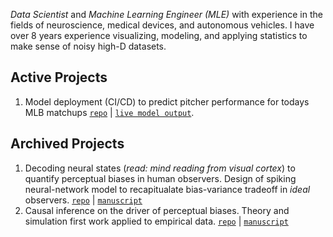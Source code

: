 *Data Scientist* and *Machine Learning Engineer (MLE)* with experience in the fields of neuroscience, medical devices, and autonomous vehicles. I have over 8 years experience visualizing, modeling, and applying statistics to make sense of noisy high-D datasets.
## Active Projects
1. Model deployment (CI/CD) to predict pitcher performance for todays MLB matchups [`repo`](https://github.com/TimCSheehan/pitcher_model_deploy/tree/main) | [`live model output`](https://timothysheehan.com/mlb_vis).

## Archived Projects
1. Decoding neural states (*read: mind reading from visual cortex*) to quantify perceptual biases in human observers. Design of spiking neural-network model to recapitualate bias-variance tradeoff in *ideal* observers. [`repo`](https://github.com/TimCSheehan/SheehanSerences2022/) | [`manuscript`](https://journals.plos.org/plosbiology/article?id=10.1371/journal.pbio.3001711)
2. Causal inference on the driver of perceptual biases. Theory and simulation first work applied to empirical data. [`repo`](https://github.com/TimCSheehan/historyResponseModeling)  | [`manuscript`](https://www.biorxiv.org/content/10.1101/2023.01.11.523637v1.abstract)

<!--
**TimCSheehan/TimCSheehan** is a ✨ _special_ ✨ repository because its `README.md` (this file) appears on your GitHub profile.

Here are some ideas to get you started:

- 🔭 I’m currently working on ...
- 🌱 I’m currently learning ...
- 👯 I’m looking to collaborate on ...
- 🤔 I’m looking for help with ...
- 💬 Ask me about ...
- 📫 How to reach me: ...
- 😄 Pronouns: ...
- ⚡ Fun fact: ...
-->
